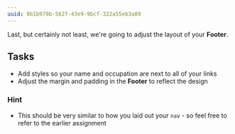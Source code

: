 ```yaml
---
uuid: 9b1b979b-582f-43e9-9bcf-322a55eb3a89
---
```


Last, but certainly not least, we're going to adjust the layout of your **Footer**.

## Tasks

- Add styles so your name and occupation are next to all of your links
- Adjust the margin and padding in the **Footer** to reflect the design

### Hint
- This should be very similar to how you laid out your `nav` - so feel free to refer to the earlier assignment 